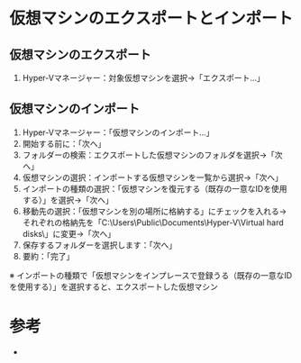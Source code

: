 # 仮想マシンのエクスポートとインポート

## 仮想マシンのエクスポート

1. Hyper-Vマネージャー：対象仮想マシンを選択→「エクスポート…」

## 仮想マシンのインポート

1. Hyper-Vマネージャー：「仮想マシンのインポート…」
2. 開始する前に：「次へ」
3. フォルダーの検索：エクスポートした仮想マシンのフォルダを選択→「次へ」
4. 仮想マシンの選択：インポートする仮想マシンを一覧から選択→「次へ」
5. インポートの種類の選択：「仮想マシンを復元する（既存の一意なIDを使用する）」を選択→「次へ」
6. 移動先の選択：「仮想マシンを別の場所に格納する」にチェックを入れる→それぞれの格納先を「C:\Users\Public\Documents\Hyper-V\Virtual hard disks\」に変更→「次へ」
7. 保存するフォルダーを選択します：「次へ」
8. 要約：「完了」

※ インポートの種類で「仮想マシンをインプレースで登録うる（既存の一意なIDを使用する）」を選択すると、エクスポートした仮想マシン

# 参考

- []()
